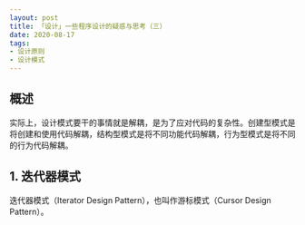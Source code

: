 ```yaml
---
layout: post
title: 「设计」一些程序设计的疑惑与思考（三）
date: 2020-08-17
tags: 
- 设计原则
- 设计模式
---
```


## 概述

实际上，设计模式要干的事情就是解耦，是为了应对代码的复杂性。创建型模式是将创建和使用代码解耦，结构型模式是将不同功能代码解耦，行为型模式是将不同的行为代码解耦。


## 1. 迭代器模式

迭代器模式（Iterator Design Pattern），也叫作游标模式（Cursor Design Pattern）。